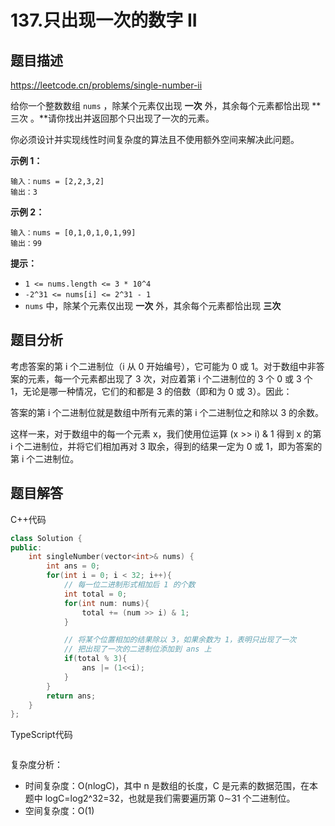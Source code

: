 # 137.只出现一次的数字 II

## 题目描述 

https://leetcode.cn/problems/single-number-ii

给你一个整数数组 `nums` ，除某个元素仅出现 **一次** 外，其余每个元素都恰出现 **三次 。**请你找出并返回那个只出现了一次的元素。

你必须设计并实现线性时间复杂度的算法且不使用额外空间来解决此问题。

 

**示例 1：**

```
输入：nums = [2,2,3,2]
输出：3
```

**示例 2：**

```
输入：nums = [0,1,0,1,0,1,99]
输出：99
```

 

**提示：**

- `1 <= nums.length <= 3 * 10^4`
- `-2^31 <= nums[i] <= 2^31 - 1`
- `nums` 中，除某个元素仅出现 **一次** 外，其余每个元素都恰出现 **三次**

## 题目分析

考虑答案的第 i 个二进制位（i 从 0 开始编号），它可能为 0 或 1。对于数组中非答案的元素，每一个元素都出现了 3 次，对应着第 i 个二进制位的 3 个 0 或 3 个 1，无论是哪一种情况，它们的和都是 3 的倍数（即和为 0 或 3）。因此：

答案的第 i 个二进制位就是数组中所有元素的第 i 个二进制位之和除以 3 的余数。

这样一来，对于数组中的每一个元素 x，我们使用位运算 (x >> i) & 1 得到 x 的第 i 个二进制位，并将它们相加再对 3 取余，得到的结果一定为 0 或 1，即为答案的第 i 个二进制位。



## 题目解答

C++代码

```c++
class Solution {
public:
    int singleNumber(vector<int>& nums) {
        int ans = 0;
        for(int i = 0; i < 32; i++){
            // 每一位二进制形式相加后 1 的个数
            int total = 0;
            for(int num: nums){
                total += (num >> i) & 1;
            }

            // 将某个位置相加的结果除以 3，如果余数为 1，表明只出现了一次
            // 把出现了一次的二进制位添加到 ans 上
            if(total % 3){
                ans |= (1<<i);
            }
        }
        return ans;
    }
};
```

TypeScript代码

```typescript

```

复杂度分析：

* 时间复杂度：O(nlogC)，其中 n 是数组的长度，C 是元素的数据范围，在本题中 log⁡C=log⁡2^32=32，也就是我们需要遍历第 0∼31 个二进制位。
* 空间复杂度：O(1)

